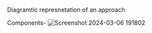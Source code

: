 Diagramtic represnetation of an approach


















Components-
![Screenshot 2024-03-06 191802](https://github.com/Nikita-15-ab/DSA/assets/126350305/fa0064d5-5882-4055-baea-7bddded69ca0)

